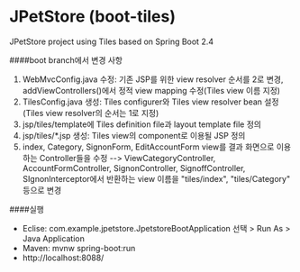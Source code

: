 # JPetStore (boot-tiles)
JPetStore project using Tiles based on Spring Boot 2.4

####boot branch에서 변경 사항     
1. WebMvcConfig.java 수정: 기존 JSP를 위한 view resolver 순서를 2로 변경, addViewControllers()에서 정적 view mapping 수정(Tiles view 이름 지정) 
2. TilesConfig.java 생성: Tiles configurer와 Tiles view resolver bean 설정 (Tiles view resolver의 순서는 1로 지정)
3. jsp/tiles/template에 Tiles definition file과 layout template file 정의
4. jsp/tiles/*.jsp 생성: Tiles view의 component로 이용될 JSP 정의
5. index, Category, SignonForm, EditAccountForm view를 결과 화면으로 이용하는 Controller들을 수정
--> ViewCategoryController, AccountFormController, SignonController, SignoffController, SIgnonInterceptor에서 반환하는 view 이름을 "tiles/index", "tiles/Category" 등으로 변경  

####실행
* Eclise: com.example.jpetstore.JpetstoreBootApplication 선택 > Run As > Java Application  
* Maven: mvnw spring-boot:run
* http://localhost:8088/ 
